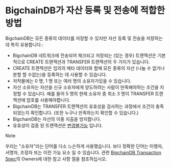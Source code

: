 
<!-- Copyright BigchainDB GmbH and BigchainDB contributors
   SPDX-License-Identifier: (Apache-2.0 AND CC-BY-4.0)
   Code is Apache-2.0 and docs are CC-BY-4.0 -->

BigchainDB가 자산 등록 및 전송에 적합한 방법
==========================================================

BigchainDB는 모든 종류의 데이터를 저장할 수 있지만 자산 등록 및 전송을 저장하는 데 특히 유용합니다.:

* BigchainDB 네트워크에 전송되어 체크되고 저장되는 (있는 경우) 트랜잭션은 기본적으로 CREATE 트랜잭션과 TRANSFER 트랜잭션의 두 가지가 있습니다.
* CREATE 트랜잭션은 임의의 메타 데이터와 함께 모든 종류의 자산 (나눌 수 없거나 분할 할 수없는)을 등록하는 데 사용할 수 있습니다.
* 저작물에는 0 명, 1 명 또는 여러 명의 소유자가있을 수 있습니다.
* 자산 소유자는 자산을 신규 소유자에게 양도하려는 사람이 만족해야하는 조건을 지정할 수 있습니다. 예를 들어 5 명의 현재 소유자 중 최소 3 명이 TRANSFER 트랜잭션에 암호를 사용해야합니다.
* BigchainDB는 TRANSFER 트랜잭션의 유효성을 검사하는 과정에서 조건이 충족되었는지 확인합니다. (또한 누구나 만족하는지 확인할 수 있습니다.)
* BigchainDB는 자산의 이중 지출을 방지합니다.
* 유효성이 검증 된 트랜잭션은 [변경불가능](https://github.com/KWOpenSource/bigchaindb/tree-save/m_branch/docs/root/source/assets_ko.md) 입니다.

 Note

   우리는 "소유자"라는 단어를 다소 느슨하게 사용했습니다. 보다 정확한 단어는 이행자, 서명자, 조정자 또는 이전 가능 요소 일 수 있습니다. 관련 [BigchainDB Transaction Spec](https://github.com/bigchaindb/BEPs/tree/master/tx-specs/)의 Owners에 대한 참고 사항 절을 참조하십시오.

